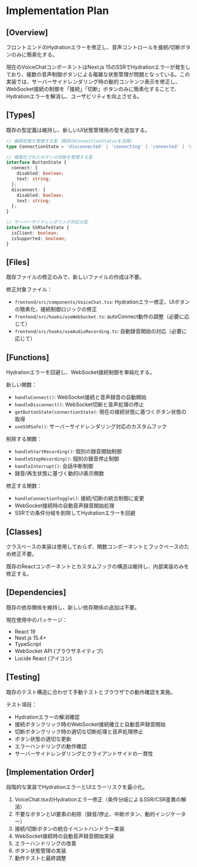 # Implementation Plan

## [Overview]

フロントエンドのHydrationエラーを修正し、音声コントロールを接続/切断ボタンのみに簡素化する。

現在のVoiceChatコンポーネントはNext.js 15のSSRでHydrationエラーが発生しており、複数の音声制御ボタンによる複雑な状態管理が問題となっている。この実装では、サーバーサイドレンダリング時の動的コンテンツ表示を修正し、WebSocket接続の制御を「接続」「切断」ボタンのみに簡素化することで、Hydrationエラーを解消し、ユーザビリティを向上させる。

## [Types]

既存の型定義は維持し、新しいUI状態管理用の型を追加する。

```typescript
// 接続状態を管理する型（既存のConnectionStatusを活用）
type ConnectionState = 'disconnected' | 'connecting' | 'connected' | 'disconnecting';

// 簡素化されたボタンの状態を管理する型
interface ButtonState {
  connect: {
    disabled: boolean;
    text: string;
  };
  disconnect: {
    disabled: boolean;
    text: string;
  };
}

// サーバーサイドレンダリング対応の型
interface SSRSafeState {
  isClient: boolean;
  isSupported: boolean;
}
```

## [Files]

既存ファイルの修正のみで、新しいファイルの作成は不要。

修正対象ファイル：

- `frontend/src/components/VoiceChat.tsx`: Hydrationエラー修正、UIボタンの簡素化、接続制御ロジックの修正
- `frontend/src/hooks/useWebSocket.ts`: autoConnect動作の調整（必要に応じて）
- `frontend/src/hooks/useAudioRecording.ts`: 自動録音開始の対応（必要に応じて）

## [Functions]

Hydrationエラーを回避し、WebSocket接続制御を単純化する。

新しい関数：

- `handleConnect()`: WebSocket接続と音声録音の自動開始
- `handleDisconnect()`: WebSocket切断と音声処理の停止
- `getButtonState(connectionState)`: 現在の接続状態に基づくボタン状態の取得
- `useSSRSafe()`: サーバーサイドレンダリング対応のカスタムフック

削除する関数：

- `handleStartRecording()`: 個別の録音開始制御
- `handleStopRecording()`: 個別の録音停止制御
- `handleInterrupt()`: 会話中断制御
- 録音/再生状態に基づく動的UI表示関数

修正する関数：

- `handleConnectionToggle()`: 接続/切断の統合制御に変更
- WebSocket接続時の自動音声録音開始処理
- SSRでの条件分岐を削除してHydrationエラーを回避

## [Classes]

クラスベースの実装は使用しておらず、関数コンポーネントとフックベースのため修正不要。

既存のReactコンポーネントとカスタムフックの構造は維持し、内部実装のみを修正する。

## [Dependencies]

既存の依存関係を維持し、新しい依存関係の追加は不要。

現在使用中のパッケージ：

- React 19
- Next.js 15.4+
- TypeScript
- WebSocket API (ブラウザネイティブ)
- Lucide React (アイコン)

## [Testing]

既存のテスト構造に合わせて手動テストとブラウザでの動作確認を実施。

テスト項目：

- Hydrationエラーの解消確認
- 接続ボタンクリック時のWebSocket接続確立と自動音声録音開始
- 切断ボタンクリック時の適切な切断処理と音声処理停止
- ボタン状態の適切な更新
- エラーハンドリングの動作確認
- サーバーサイドレンダリングとクライアントサイドの一貫性

## [Implementation Order]

段階的な実装でHydrationエラーとUIエラーリスクを最小化。

1. VoiceChat.tsxのHydrationエラー修正（条件分岐によるSSR/CSR差異の解消）
2. 不要なボタンとUI要素の削除（録音/停止、中断ボタン、動的インジケーター）
3. 接続/切断ボタンの統合イベントハンドラー実装
4. WebSocket接続時の自動音声録音開始実装
5. エラーハンドリングの改善
6. ボタン状態管理の実装
7. 動作テストと最終調整
